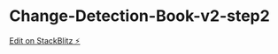 # Change-Detection-Book-v2-step2

[Edit on StackBlitz ⚡️](https://stackblitz.com/edit/angular-ivy-ha2wmm)
